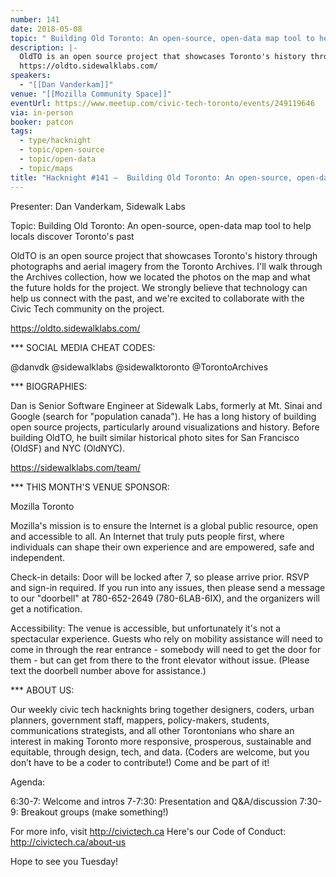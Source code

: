```yaml
---
number: 141
date: 2018-05-08
topic: " Building Old Toronto: An open-source, open-data map tool to help locals discover Toronto's past"
description: |-
  OldTO is an open source project that showcases Toronto's history through photographs and aerial imagery from the Toronto Archives. I'll walk through the Archives collection, how we located the photos on the map and what the future holds for the project. We strongly believe that technology can help us connect with the past, and we're excited to collaborate with the Civic Tech community on the project.
  https://oldto.sidewalklabs.com/
speakers:
  - "[[Dan Vanderkam]]"
venue: "[[Mozilla Community Space]]"
eventUrl: https://www.meetup.com/civic-tech-toronto/events/249119646
via: in-person
booker: patcon
tags:
  - type/hacknight
  - topic/open-source
  - topic/open-data
  - topic/maps
title: "Hacknight #141 –  Building Old Toronto: An open-source, open-data map tool to help locals discover Toronto's past"
---
```


Presenter: Dan Vanderkam, Sidewalk Labs

Topic: Building Old Toronto: An open-source, open-data map tool to help locals discover Toronto's past

OldTO is an open source project that showcases Toronto's history through photographs and aerial imagery from the Toronto Archives. I'll walk through the Archives collection, how we located the photos on the map and what the future holds for the project. We strongly believe that technology can help us connect with the past, and we're excited to collaborate with the Civic Tech community on the project.

https://oldto.sidewalklabs.com/

*** SOCIAL MEDIA CHEAT CODES:

@danvdk @sidewalklabs @sidewalktoronto @TorontoArchives

*** BIOGRAPHIES:

Dan is Senior Software Engineer at Sidewalk Labs, formerly at Mt. Sinai and Google (search for "population canada"). He has a long history of building open source projects, particularly around visualizations and history. Before building OldTO, he built similar historical photo sites for San Francisco (OldSF) and NYC (OldNYC).

https://sidewalklabs.com/team/

*** THIS MONTH'S VENUE SPONSOR:

Mozilla Toronto

Mozilla's mission is to ensure the Internet is a global public resource, open and accessible to all. An Internet that truly puts people first, where individuals can shape their own experience and are empowered, safe and independent.

Check-in details: Door will be locked after 7, so please arrive prior. RSVP and sign-in required. If you run into any issues, then please send a message to our "doorbell" at 780-652-2649 (780-6LAB-6IX), and the organizers will get a notification.

Accessibility: The venue is accessible, but unfortunately it's not a spectacular experience. Guests who rely on mobility assistance will need to come in through the rear entrance - somebody will need to get the door for them - but can get from there to the front elevator without issue. (Please text the doorbell number above for assistance.)

*** ABOUT US:

Our weekly civic tech hacknights bring together designers, coders, urban planners, government staff, mappers, policy-makers, students, communications strategists, and all other Torontonians who share an interest in making Toronto more responsive, prosperous, sustainable and equitable, through design, tech, and data. (Coders are welcome, but you don’t have to be a coder to contribute!) Come and be part of it!

Agenda:

6:30-7: Welcome and intros
7-7:30: Presentation and Q&A/discussion
7:30-9: Breakout groups (make something!)

For more info, visit http://civictech.ca
Here's our Code of Conduct: http://civictech.ca/about-us

Hope to see you Tuesday!